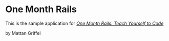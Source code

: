 # One Month Rails

This is the sample application for 
[*One Month Rails: Teach Yourself to Code*](http://onemonthrails.com)

by Mattan Griffel
